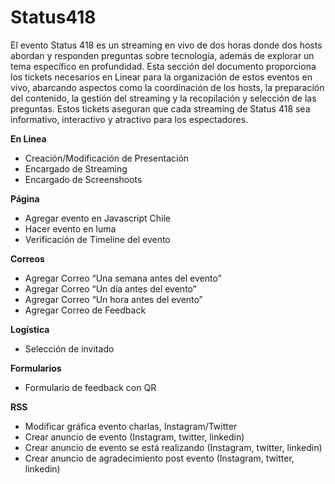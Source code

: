  # Status418

El evento Status 418 es un streaming en vivo de dos horas donde dos hosts abordan y responden preguntas sobre tecnología, además de explorar un tema específico en profundidad. Esta sección del documento proporciona los tickets necesarios en Linear para la organización de estos eventos en vivo, abarcando aspectos como la coordinación de los hosts, la preparación del contenido, la gestión del streaming y la recopilación y selección de las preguntas. Estos tickets aseguran que cada streaming de Status 418 sea informativo, interactivo y atractivo para los espectadores.

**En Linea**
- Creación/Modificación de Presentación
- Encargado de Streaming
- Encargado de Screenshoots

**Página**
- Agregar evento en Javascript Chile
- Hacer evento en luma
- Verificación de Timeline del evento

**Correos**
- Agregar Correo “Una semana antes del evento”
- Agregar Correo “Un día antes del evento”
- Agregar Correo “Un hora antes del evento”
- Agregar Correo de Feedback



**Logística**
- Selección de invitado

**Formularios**
- Formulario de feedback con QR

**RSS**
- Modificar gráfica evento charlas, Instagram/Twitter
- Crear anuncio de evento (Instagram, twitter, linkedin)
- Crear anuncio de evento se está realizando (Instagram, twitter, linkedin)
- Crear anuncio de agradecimiento post evento (Instagram, twitter, linkedin)
